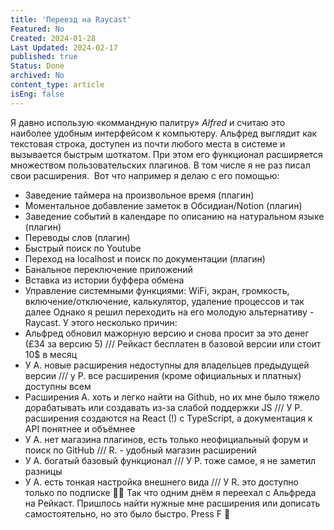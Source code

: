 ```yaml
---
title: 'Переезд на Raycast'
Featured: No
Created: 2024-01-28
Last Updated: 2024-02-17
published: true
Status: Done
archived: No
content_type: article
isEng: false
---
```


Я давно использую «коммандную палитру» _Alfred_ и считаю это наиболее удобным интерфейсом к компьютеру.
Альфред выглядит как текстовая строка, доступен из почти любого места в системе и вызывается быстрым шоткатом. При этом его функционал расширяется множеством пользовательских плагинов. В том числе я не раз писал свои расширения. 
Вот что например я делаю с его помощью:

- Заведение таймера на произвольное время (плагин)
- Моментальное добавление заметок в Обсидиан/Notion (плагин)
- Заведение событий в календаре по описанию на натуральном языке (плагин)
- Переводы слов (плагин)
- Быстрый поиск по Youtube
- Переход на localhost и поиск по документации (плагин)
- Банальное переключение приложений
- Вставка из истории буффера обмена
- Управление системными функциями: WiFi, экран, громкость, включение/отключение, калькулятор, удаление процессов и так далее
Однако я решил переходить на его молодую альтернативу - Raycast.
У этого несколько причин:
- Альфред обновил мажорную версию и снова просит за это денег (£34 за версию 5) /// Рейкаст бесплатен в базовой версии или стоит 10$ в месяц
- У А. новые расширения недоступны для владельцев предыдущей версии /// у Р. все расширения (кроме официальных и платных) доступны всем
- Расширения А. хоть и легко найти на Github, но их мне было тяжело дорабатывать или создавать из-за слабой поддержки JS /// У Р. расширения создаются на React (!) с TypeScript, а документация к API понятнее и объёмнее
- У А. нет магазина плагинов, есть только неофициальный форум и поиск по GitHub /// R. - удобный магазин расширений
- У А. богатый базовый функционал /// У Р. тоже самое, я не заметил разницы
- У А. есть тонкая настройка внешнего вида /// У R. это доступно только по подписке 🤷‍♂️
Так что одним днём я переехал с Альфреда на Рейкаст. Пришлось найти нужные мне расширения или дописать самостоятельно, но это было быстро.
Press F 🫡